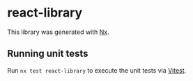 # react-library

This library was generated with [Nx](https://nx.dev).

## Running unit tests

Run `nx test react-library` to execute the unit tests via [Vitest](https://vitest.dev/).
